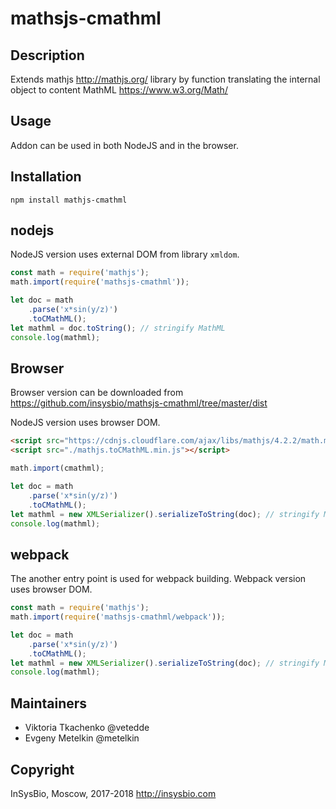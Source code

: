 # mathsjs-cmathml

## Description

Extends mathjs http://mathjs.org/ library by function translating the internal object to content MathML https://www.w3.org/Math/

## Usage

Addon can be used in both NodeJS and in the browser.

## Installation

```
npm install mathjs-cmathml
```

## nodejs

NodeJS version uses external DOM from library `xmldom`.
```javascript
const math = require('mathjs');
math.import(require('mathsjs-cmathml'));

let doc = math
    .parse('x*sin(y/z)')
    .toCMathML();
let mathml = doc.toString(); // stringify MathML
console.log(mathml);
```
## Browser

Browser version can be downloaded from https://github.com/insysbio/mathsjs-cmathml/tree/master/dist

NodeJS version uses browser DOM.
```html
<script src="https://cdnjs.cloudflare.com/ajax/libs/mathjs/4.2.2/math.min.js"></script>
<script src="./mathjs.toCMathML.min.js"></script>
```

```javascript
math.import(cmathml);

let doc = math
    .parse('x*sin(y/z)')
    .toCMathML();
let mathml = new XMLSerializer().serializeToString(doc); // stringify MathML
console.log(mathml);
```
## webpack

The another entry point is used for webpack building. Webpack version uses browser DOM.
```javascript
const math = require('mathjs');
math.import(require('mathsjs-cmathml/webpack'));

let doc = math
    .parse('x*sin(y/z)')
    .toCMathML();
let mathml = new XMLSerializer().serializeToString(doc); // stringify MathML
console.log(mathml);
```
## Maintainers

 - Viktoria Tkachenko @vetedde
 - Evgeny Metelkin @metelkin

## Copyright

InSysBio, Moscow, 2017-2018
http://insysbio.com
